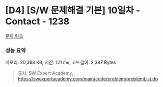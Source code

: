 # [D4] [S/W 문제해결 기본] 10일차 - Contact - 1238 

[문제 링크](https://swexpertacademy.com/main/code/problem/problemDetail.do?contestProbId=AV15B1cKAKwCFAYD) 

### 성능 요약

메모리: 20,388 KB, 시간: 121 ms, 코드길이: 2,387 Bytes



> 출처: SW Expert Academy, https://swexpertacademy.com/main/code/problem/problemList.do